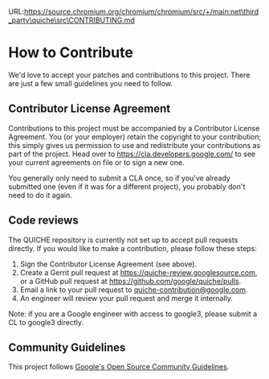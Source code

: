 URL:https://source.chromium.org/chromium/chromium/src/+/main:net\third_party\quiche\src\CONTRIBUTING.md
# How to Contribute

We'd love to accept your patches and contributions to this project. There are
just a few small guidelines you need to follow.

## Contributor License Agreement

Contributions to this project must be accompanied by a Contributor License
Agreement. You (or your employer) retain the copyright to your contribution;
this simply gives us permission to use and redistribute your contributions as
part of the project. Head over to <https://cla.developers.google.com/> to see
your current agreements on file or to sign a new one.

You generally only need to submit a CLA once, so if you've already submitted one
(even if it was for a different project), you probably don't need to do it
again.

## Code reviews

The QUICHE repository is currently not set up to accept pull requests directly.
If you would like to make a contribution, please follow these steps:

1.  Sign the Contributor License Agreement (see above).
2.  Create a Gerrit pull request at <https://quiche-review.googlesource.com>, or
    a GitHub pull request at <https://github.com/google/quiche/pulls>.
3.  Email a link to your pull request to <quiche-contribution@google.com>.
4.  An engineer will review your pull request and merge it internally.

Note: if you are a Google engineer with access to google3, please submit a CL to
google3 directly.

## Community Guidelines

This project follows
[Google's Open Source Community Guidelines](https://opensource.google.com/conduct/).
